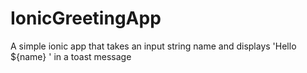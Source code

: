 # IonicGreetingApp
A simple ionic app that takes an input string name and displays 'Hello ${name} ' in a toast message 
